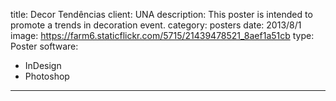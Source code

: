 title: Decor Tendências
client: UNA
description: This poster is intended to promote a trends in decoration event.
category: posters
date: 2013/8/1
image: https://farm6.staticflickr.com/5715/21439478521_8aef1a51cb
type: Poster
software:
- InDesign
- Photoshop
---
